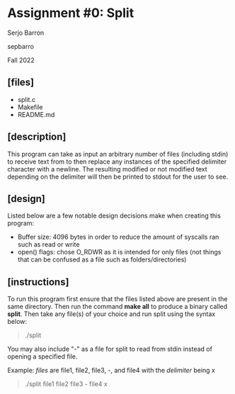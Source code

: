 # Assignment #0: Split
Serjo Barron

sepbarro

Fall 2022

## [files]
 - split.c
 - Makefile
 - README.md

## [description]
This program can take as input an arbitrary number of files (including stdin) to receive text from to then replace any instances of the specified delimiter character with a newline. The resulting modified or not modified text depending on the delimiter will then be printed to stdout for the user to see.

## [design]
Listed below are a few notable design decisions make when creating this program:
 - Buffer size: 4096 bytes in order to reduce the amount of syscalls ran such as read or write
 - open() flags: chose O\_RDWR as it is intended for only files (not things that can be confused as a file such as folders/directories)

## [instructions]
To run this program first ensure that the files listed above are present in the same directory. Then run the command **make all** to produce a binary called **split**. Then take any file(s) of your choice and run split using the syntax below:

 > ./split <files> <delimiter>

You may also include "-" as a file for split to read from stdin instead of opening a specified file. 

Example: *files* are file1, file2, file3, -, and file4 with the *delimiter* being x

 > ./split file1 file2 file3 - file4 x


